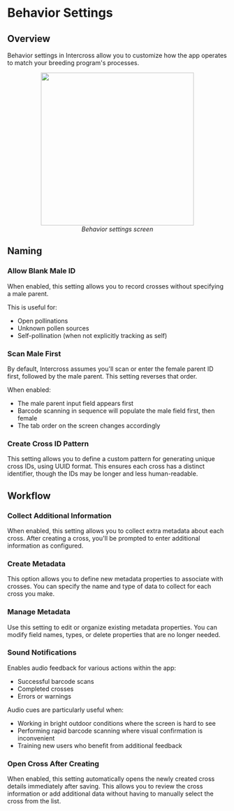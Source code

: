 <link rel="stylesheet" type="text/css" href="_styles/styles.css">

# Behavior Settings

## Overview

Behavior settings in Intercross allow you to customize how the app operates to match your breeding program's processes.

<figure align="center" class="image">
<img src="_static/images/settings/behavior_settings.png" width="350px">
<figcaption><i>Behavior settings screen</i></figcaption>
</figure>

## Naming

### Allow Blank Male ID

When enabled, this setting allows you to record crosses without specifying a male parent.

This is useful for:
- Open pollinations
- Unknown pollen sources
- Self-pollination (when not explicitly tracking as self)

### Scan Male First

By default, Intercross assumes you'll scan or enter the female parent ID first, followed by the male parent. This setting reverses that order.

When enabled:
- The male parent input field appears first
- Barcode scanning in sequence will populate the male field first, then female
- The tab order on the screen changes accordingly

### Create Cross ID Pattern

This setting allows you to define a custom pattern for generating unique cross IDs, using UUID format. This ensures each cross has a distinct identifier, though the IDs may be longer and less human-readable.

## Workflow

### Collect Additional Information

When enabled, this setting allows you to collect extra metadata about each cross. After creating a cross, you'll be prompted to enter additional information as configured.

### Create Metadata

This option allows you to define new metadata properties to associate with crosses. You can specify the name and type of data to collect for each cross you make.

### Manage Metadata

Use this setting to edit or organize existing metadata properties. You can modify field names, types, or delete properties that are no longer needed.

### Sound Notifications

Enables audio feedback for various actions within the app:

- Successful barcode scans
- Completed crosses
- Errors or warnings

Audio cues are particularly useful when:
- Working in bright outdoor conditions where the screen is hard to see
- Performing rapid barcode scanning where visual confirmation is inconvenient
- Training new users who benefit from additional feedback

### Open Cross After Creating

When enabled, this setting automatically opens the newly created cross details immediately after saving. This allows you to review the cross information or add additional data without having to manually select the cross from the list.